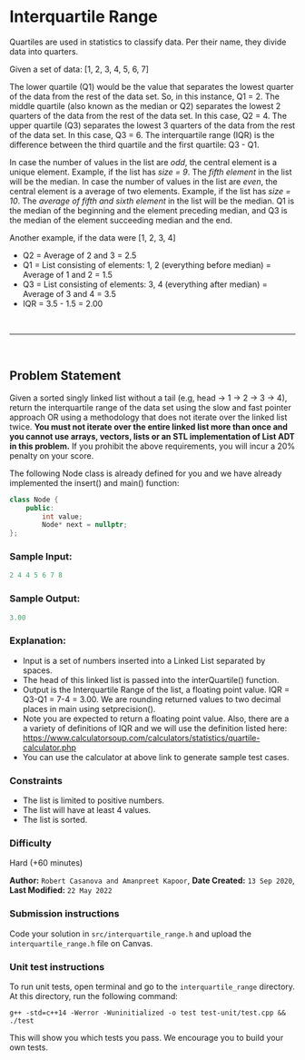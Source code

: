 # Interquartile Range

Quartiles are used in statistics to classify data. 
Per their name, they divide data into quarters.   

Given a set of data: [1, 2, 3, 4, 5, 6, 7] 
 
The lower quartile (Q1) would be the value that 
separates the lowest quarter of the data from
the rest of the data set. So, in this instance, 
Q1 = 2. The middle quartile (also known
as the median or Q2) separates the lowest 2 quarters
of the data from the rest of the data set. In
this case, Q2 = 4. The upper quartile (Q3) 
separates the lowest 3 quarters of the data 
from the rest of the data set. In this case, Q3 = 6.
The interquartile range (IQR) is the difference between
the third quartile and the first quartile: Q3 - Q1. 

In case the number of values in the list are *odd*,
the central element is a unique element. 
Example, if the list has *size = 9*. 
The *fifth element* in the list will be the median.
In case the number of values in the list are *even*, 
the central element is a average of two elements. 
Example, if the list has *size = 10*. 
The *average of fifth and sixth element* in the
list will be the median. Q1 is the median of 
the beginning and the element preceding median,
 and Q3 is the median of the element succeeding
  median and the end. 

Another example, if the data were [1, 2, 3, 4]
- Q2 = Average of 2 and 3 = 2.5
- Q1 = List consisting of elements: 1, 2 (everything before median) = Average of 1 and 2 = 1.5
- Q3 = List consisting of elements: 3, 4 (everything after median) = Average of 3 and 4 = 3.5
- IQR = 3.5 - 1.5 = 2.00

&nbsp;
***
&nbsp;


## Problem Statement
Given a sorted singly linked list without a tail 
(e.g, head -> 1 -> 2 -> 3 -> 4), return the 
interquartile range of the data set using 
the slow and fast pointer approach OR 
using a methodology that does not iterate 
over the linked list twice. **You must not iterate 
over the entire linked list more than once and you
cannot use arrays, vectors, lists or an STL 
implementation of List ADT in this problem.** 
If you prohibit the above requirements, you will
incur a 20% penalty on your score.   

The following Node class is already defined 
for you and we have already implemented the 
insert() and main() function:

```c++
class Node {
    public:
        int value;
        Node* next = nullptr;
};
```

### Sample Input:
```c++
2 4 4 5 6 7 8
```

### Sample Output:
```c++
3.00 
```

### Explanation:
- Input is a set of numbers inserted into a 
Linked List separated by spaces.
- The head of this linked list is passed into the 
 interQuartile() function. 
- Output is the Interquartile Range of the list, 
a floating point value. IQR = Q3-Q1 = 7-4 = 3.00. 
We are rounding returned values to two decimal 
places in main using setprecision().
- Note you are expected to return a floating point
 value. Also, there are a a variety of definitions 
 of IQR and we will use the definition listed here: https://www.calculatorsoup.com/calculators/statistics/quartile-calculator.php 
- You can use the calculator at above link to generate
 sample test cases.

### Constraints
- The list is limited to positive numbers.
- The list will have at least 4 values.
- The list is sorted.

### Difficulty
Hard (+60 minutes)  

**Author:** `Robert Casanova and Amanpreet Kapoor`, 
**Date Created:** `13 Sep 2020`, 
**Last Modified:** `22 May 2022`

### Submission instructions
Code your solution in `src/interquartile_range.h` and upload the `interquartile_range.h` file on Canvas.  

### Unit test instructions
To run unit tests, open terminal and go to the `interquartile_range` directory. At this directory, run the following command:

`g++ -std=c++14 -Werror -Wuninitialized -o test test-unit/test.cpp && ./test`

This will show you which tests you pass. We encourage you to build your own tests.
